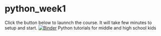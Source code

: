 # python_week1
Click the button below to launnch the course. It will take few minutes to setup and start.
[![Binder](https://mybinder.org/badge_logo.svg)](https://mybinder.org/v2/gh/Python-doctor/python_week1/HEAD)
Python tutorials for middle and high school kids
